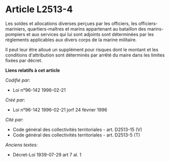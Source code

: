 # Article L2513-4

Les soldes et allocations diverses perçues par les officiers, les officiers-mariniers, quartiers-maîtres et marins
appartenant au bataillon des marins-pompiers et aux services qui lui sont adjoints sont déterminées par les règlements
applicables aux divers corps de la marine militaire.

Il peut leur être alloué un supplément pour risques dont le montant et les conditions d'attribution sont déterminés par
arrêté du maire dans les limites fixées par décret.

**Liens relatifs à cet article**

_Codifié par_:

  - Loi n°96-142 1996-02-21

_Créé par_:

  - Loi n°96-142 1996-02-21 jorf 24 février 1996

_Cité par_:

  - Code général des collectivités territoriales - art. D2513-15 (V)
  - Code général des collectivités territoriales - art. D2513-5 (T)

_Anciens textes_:

  - Décret-Loi 1939-07-29 art 7 al. 1
